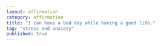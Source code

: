 ```yaml
---
layout: affirmation  
category: affirmation  
title: "I can have a bad day while having a good life."  
tag: "stress and anxiety"
published: true
---
```


